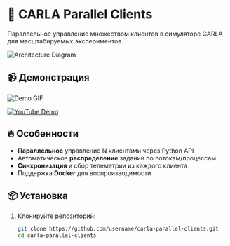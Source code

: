 # 🚗 CARLA Parallel Clients

Параллельное управление множеством клиентов в симуляторе CARLA для масштабируемых экспериментов.

![Architecture Diagram](./docs/architecture.png)

## 📹 Демонстрация

<!-- Вариант 1: GIF-анимация -->
![Demo GIF](./docs/demo.gif)

<!-- Вариант 2: Встроенное YouTube‑видео -->
[![YouTube Demo](carla.jpg)]([https://www.youtube.com/watch?v=ВАШ_ID](https://youtu.be/Rylt8FpgNLU))

## 🔥 Особенности

- **Параллельное** управление N клиентами через Python API
- Автоматическое **распределение** заданий по потокам/процессам
- **Синхронизация** и сбор телеметрии из каждого клиента
- Поддержка **Docker** для воспроизводимости

## 📦 Установка

1. Клонируйте репозиторий:
   ```bash
   git clone https://github.com/username/carla-parallel-clients.git
   cd carla-parallel-clients
